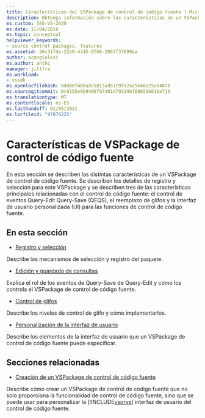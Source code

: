 ```yaml
---
title: Características del VSPackage de control de código fuente | Microsoft Docs
description: Obtenga información sobre las características de un VSPackage de control de código fuente, incluidos los detalles de registro y selección, y sobre algunas de las características principales relacionadas con el control de código fuente.
ms.custom: SEO-VS-2020
ms.date: 11/04/2016
ms.topic: conceptual
helpviewer_keywords:
- source control packages, features
ms.assetid: 26c3ffda-22b8-4345-9fb6-2883f37699aa
author: acangialosi
ms.author: anthc
manager: jillfra
ms.workload:
- vssdk
ms.openlocfilehash: 8dd887488adc5813ad51c9fa2a25648e25ab4876
ms.sourcegitcommit: 0c9155e9b9408fb7481d79319bf08650b610e719
ms.translationtype: MT
ms.contentlocale: es-ES
ms.lasthandoff: 01/05/2021
ms.locfileid: "97876225"
---
```

# <a name="source-control-vspackage-features"></a>Características de VSPackage de control de código fuente
En esta sección se describen las distintas características de un VSPackage de control de código fuente. Se describen los detalles de registro y selección para este VSPackage y se describen tres de las características principales relacionadas con el control de código fuente: el control de eventos Query-Edit Query-Save (QEQS), el reemplazo de glifos y la interfaz de usuario personalizada (UI) para las funciones de control de código fuente.

## <a name="in-this-section"></a>En esta sección
- [Registro y selección](../../extensibility/internals/registration-and-selection-source-control-vspackage.md)

 Describe los mecanismos de selección y registro del paquete.

- [Edición y guardado de consultas](../../extensibility/internals/query-edit-query-save-source-control-vspackage.md)

 Explica el rol de los eventos de Query-Save de Query-Edit y cómo los controla el VSPackage de control de código fuente.

- [Control de glifos](../../extensibility/internals/glyph-control-source-control-vspackage.md)

 Describe los niveles de control de glifo y cómo implementarlos.

- [Personalización de la interfaz de usuario](../../extensibility/internals/custom-user-interface-source-control-vspackage.md)

 Describe los elementos de la interfaz de usuario que un VSPackage de control de código fuente puede especificar.

## <a name="related-sections"></a>Secciones relacionadas
- [Creación de un VSPackage de control de código fuente](../../extensibility/internals/creating-a-source-control-vspackage.md)

 Describe cómo crear un VSPackage de control de código fuente que no solo proporciona la funcionalidad de control de código fuente, sino que se puede usar para personalizar la [!INCLUDE[vsprvs](../../code-quality/includes/vsprvs_md.md)] interfaz de usuario del control de código fuente.
